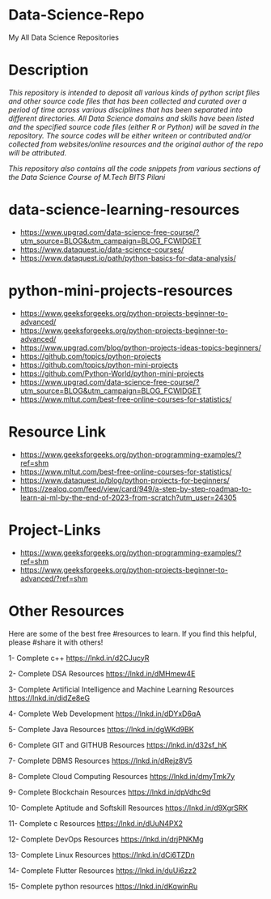 # Data-Science-Repo


My All Data Science Repositories

# Description

<i>This repository is intended to deposit all various kinds of python script files and other source code files that has been collected and curated over a period of time across various disciplines that has been separated into different directories.  All Data Science domains and skills have been listed and the specified source code files (either R or Python) will be saved in the repository. The source codes will be either writeen or contributed and/or collected from websites/online resources and the original author of the repo will be attributed.  </i>

<i>  This repository also contains all the code snippets from various sections of the Data Science Course of M.Tech BITS Pilani</i>

# data-science-learning-resources

  - https://www.upgrad.com/data-science-free-course/?utm_source=BLOG&utm_campaign=BLOG_FCWIDGET
  - https://www.dataquest.io/data-science-courses/
  - https://www.dataquest.io/path/python-basics-for-data-analysis/

# python-mini-projects-resources

  - https://www.geeksforgeeks.org/python-projects-beginner-to-advanced/
  - https://www.geeksforgeeks.org/python-projects-beginner-to-advanced/
  - https://www.upgrad.com/blog/python-projects-ideas-topics-beginners/
  - https://github.com/topics/python-projects
  - https://github.com/topics/python-mini-projects
  - https://github.com/Python-World/python-mini-projects
  - https://www.upgrad.com/data-science-free-course/?utm_source=BLOG&utm_campaign=BLOG_FCWIDGET
  - https://www.mltut.com/best-free-online-courses-for-statistics/

# Resource Link

  - https://www.geeksforgeeks.org/python-programming-examples/?ref=shm
  - https://www.mltut.com/best-free-online-courses-for-statistics/
  - https://www.dataquest.io/blog/python-projects-for-beginners/
  - https://zealoq.com/feed/view/card/949/a-step-by-step-roadmap-to-learn-ai-ml-by-the-end-of-2023-from-scratch?utm_user=24305

# Project-Links
  - https://www.geeksforgeeks.org/python-programming-examples/?ref=shm
  - https://www.geeksforgeeks.org/python-projects-beginner-to-advanced/?ref=shm


# Other Resources
Here are some of the best free #resources to learn. If you find this helpful, please #share it with others!

1- Complete c++
https://lnkd.in/d2CJucyR

2- Complete DSA Resources
https://lnkd.in/dMHmew4E

3- Complete Artificial Intelligence and Machine Learning Resources
https://lnkd.in/didZe8eG

4- Complete Web Development
https://lnkd.in/dDYxD6qA

5- Complete Java Resources
https://lnkd.in/dgWKd9BK

6- Complete GIT and GITHUB Resources
https://lnkd.in/d32sf_hK

7- Complete DBMS Resources
https://lnkd.in/dRejz8V5

8- Complete Cloud Computing Resources
https://lnkd.in/dmyTmk7y

9- Complete Blockchain Resources
https://lnkd.in/dpVdhc9d

10- Complete Aptitude and Softskill Resources
https://lnkd.in/d9XgrSRK

11- Complete c Resources
https://lnkd.in/dUuN4PX2

12- Complete DevOps Resources
https://lnkd.in/drjPNKMg

13- Complete Linux Resources
https://lnkd.in/dCi6TZDn

14- Complete Flutter Resources
https://lnkd.in/duUi6zz2

15- Complete python resources
https://lnkd.in/dKqwinRu

